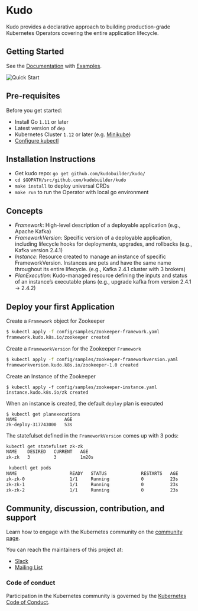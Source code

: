 # Kudo

Kudo provides a declarative approach to building production-grade Kubernetes Operators covering the entire application lifecycle. 

## Getting Started

See the [Documentation](docs) with [Examples](config/samples).

![Quick Start](docs/gif/quickstart-0.1.0.gif)

## Pre-requisites

Before you get started:

- Install Go `1.11` or later
- Latest version of `dep`
- Kubernetes Cluster `1.12` or later (e.g. [Minikube](https://kubernetes.io/docs/tasks/tools/install-minikube/))
- [Configure kubectl](https://kubernetes.io/docs/tasks/tools/install-kubectl/) 

## Installation Instructions

- Get kudo repo: `go get github.com/kudobuilder/kudo/`
- `cd $GOPATH/src/github.com/kudobuilder/kudo`
- `make install` to deploy universal CRDs
- `make run` to run the Operator with local go environment


## Concepts
- *Framework*: High-level description of a deployable application (e.g., Apache Kafka)
- *FrameworkVersion*: Specific version of a deployable application, including lifecycle hooks for deployments, upgrades, and rollbacks (e.g., Kafka version 2.4.1)
- *Instance*: Resource created to manage an instance of specific FrameworkVersion. Instances are pets and have the same name throughout its entire lifecycle. (e.g., Kafka 2.4.1 cluster with 3 brokers) 
- *PlanExecution*: Kudo-managed resource defining the inputs and status of an instance’s executable plans (e.g., upgrade kafka from version 2.4.1 -> 2.4.2)

## Deploy your first Application

Create a `Framework` object for Zookeeper
```bash
$ kubectl apply -f config/samples/zookeeper-framework.yaml
framework.kudo.k8s.io/zookeeper created
```

Create a `FrameworkVersion` for the Zookeeper  `Framework`

```bash
$ kubectl apply -f config/samples/zookeeper-frameworkversion.yaml
frameworkversion.kudo.k8s.io/zookeeper-1.0 created
```
 

Create an Instance of the Zookeeper
```
$ kubectl apply -f config/samples/zookeeper-instance.yaml
instance.kudo.k8s.io/zk created
```

When an instance is created, the default `deploy` plan is executed

```
$ kubectl get planexecutions
NAME                  AGE
zk-deploy-317743000   53s
```

The statefulset defined in the `FrameworkVersion` comes up with 3 pods:

```bash
kubectl get statefulset zk-zk
NAME    DESIRED   CURRENT   AGE
zk-zk   3         3         1m20s
```

```bash
 kubectl get pods
NAME                    READY   STATUS             RESTARTS   AGE
zk-zk-0                 1/1     Running            0          23s
zk-zk-1                 1/1     Running            0          23s
zk-zk-2                 1/1     Running            0          23s
```


## Community, discussion, contribution, and support

Learn how to engage with the Kubernetes community on the [community page](http://kubernetes.io/community/).

You can reach the maintainers of this project at:

- [Slack](http://slack.k8s.io/)
- [Mailing List](https://groups.google.com/forum/#!forum/kubernetes-dev)

### Code of conduct

Participation in the Kubernetes community is governed by the [Kubernetes Code of Conduct](code-of-conduct.md).

[owners]: https://git.k8s.io/community/contributors/guide/owners.md
[Creative Commons 4.0]: https://git.k8s.io/website/LICENSE
